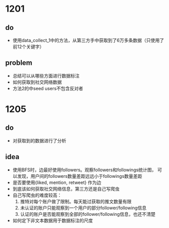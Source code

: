 # 1201
## do
* 使用data_collect_1中的方法，从第三方手中获取到了6万多条数据（只使用了前12个关键字）
## problem
* 总结可以从哪些方面进行数据标注
* 如何获取到社交网络数据
* 方法2的中seed users不包含反对者

# 1205
## do
* 对获取到的数据进行了分析
## idea
* 使用BFS时，边最好使用followers。观察followers和followings统计图，
可以发现，用户间的followers数量差距远远小于followings数量差距
* 是否要使用{liked, mention, retweet} 作为边
* 到底该如何获取社交网络信息，第三方还是自己写爬虫
* 自己写爬虫的难度较高：
  1. 推特对每个账户做了限制。每天能过获取的推文数量有限
  2. 未认证的账户只能观察到一个用户的部分follower/following信息
  3. 认证的账户是否能观察到全部的follower/following信息，也还不清楚
* 如何定下非文本数据用于数据标注的尺度